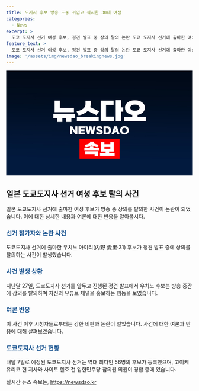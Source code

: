 ```yaml
---
title: 도지사 후보 방송 도중 귀엽고 섹시한 30대 여성
categories:
  - News
excerpt: >
  도쿄 도지사 선거 여성 후보, 정견 발표 중 상의 탈의 논란 도쿄 도지사 선거에 출마한 여성 후보가 정견 발표 중 상의를 탈의해 논란이 됐다. 유튜브를 통해 공개된 방송에서 후보는 귀엽고 섹시하다며 행동하다가, 끝에는 상의와 안경을 벗고 유튜브 채널을 홍보하며 시청자들의 비난을 샀다. 이에 대한 여론은 갈렸고, 이 같은 사고 때문에 여성 후보의 선거 결과에 영향을 줄 수 있다는 지적이 나왔다.하지만 내달 7일 투표를 앞둔 일본 도쿄도지사 선거에는 역대 최다인 56명의 후보가 등록했으며 여당과 야당 대표 주자의 경합이 예상되고 있다. #일본 #선거 #도쿄도지사 #여성후보 #상의탈의
feature_text: >
  도쿄 도지사 선거 여성 후보, 정견 발표 중 상의 탈의 논란 도쿄 도지사 선거에 출마한 여성 후보가 정견 발표 중 상의를 탈의해 논란이 됐다. 유튜브를 통해 공개된 방송에서 후보는 귀엽고 섹시하다며 행동하다가, 끝에는 상의와 안경을 벗고 유튜브 채널을 홍보하며 시청자들의 비난을 샀다. 이에 대한 여론은 갈렸고, 이 같은 사고 때문에 여성 후보의 선거 결과에 영향을 줄 수 있다는 지적이 나왔다.하지만 내달 7일 투표를 앞둔 일본 도쿄도지사 선거에는 역대 최다인 56명의 후보가 등록했으며 여당과 야당 대표 주자의 경합이 예상되고 있다. #일본 #선거 #도쿄도지사 #여성후보 #상의탈의
image: '/assets/img/newsdao_breakingnews.jpg'
---
```


<p><img src="/assets/img/newsdao_breakingnews.jpg" alt="flaretime 속보" /></p>

<h2 data-ke-size="size26">일본 도쿄도지사 선거 여성 후보 탈의 사건</h2>

<p data-ke-size="size16">일본 도쿄도지사 선거에 출마한 여성 후보가 방송 중 상의를 탈의한 사건이 논란이 되었습니다. 이에 대한 상세한 내용과 여론에 대한 반응을 알아봅시다.</p>

<h3><b><span style="color: #1a5490;">선거 참가자와 논란 사건</span></b></h3>

<p data-ke-size="size16">도쿄도지사 선거에 출마한 우치노 아이리(内野 愛里·31) 후보가 정견 발표 중에 상의를 탈의하는 사건이 발생했습니다.</p>

<h3><b><span style="color: #1a5490;">사건 발생 상황</span></b></h3>

<p data-ke-size="size16">지난달 27일, 도쿄도지사 선거를 앞두고 진행된 정견 발표에서 우치노 후보는 방송 중간에 상의를 탈의하며 자신의 유튜브 채널을 홍보하는 행동을 보였습니다.</p>

<h3><b><span style="color: #1a5490;">여론 반응</span></b></h3>

<p data-ke-size="size16">이 사건 이후 시청자들로부터는 강한 비판과 논란이 일었습니다. 사건에 대한 여론과 반응에 대해 살펴보겠습니다.</p>

<h3><b><span style="color: #1a5490;">도쿄도지사 선거 현황</span></b></h3>

<p data-ke-size="size16">내달 7일로 예정된 도쿄도지사 선거는 역대 최다인 56명의 후보가 등록했으며, 고이케 유리코 현 지사와 사이토 렌호 전 입헌민주당 참의원 의원이 경합 중에 있습니다.</p>
실시간 뉴스 속보는, <a href="https://newsdao.kr" rel="dofollow">https://newsdao.kr</a>


